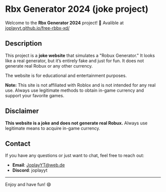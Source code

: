 # Rbx Generator 2024 (joke project)

Welcome to the **Rbx Generator 2024** project! 🎉
Avalible at [joplayyt.github.io/free-rbbx-xd/](https://joplayyt.github.io/free-rbbx-xd/index.html/)
## Description

This project is a **joke website** that simulates a "Robux Generator." It looks like a real generator, but it’s entirely fake and just for fun. It does not generate real Robux or any other currency.

The website is for educational and entertainment purposes. 

**Note:** This site is not affiliated with Roblox and is not intended for any real use. Always use legitimate methods to obtain in-game currency and support your favorite games.

## Disclaimer

**This website is a joke and does not generate real Robux.** Always use legitimate means to acquire in-game currency.

## Contact

If you have any questions or just want to chat, feel free to reach out:

- **Email**: JoplayYT@web.de
- **Discord**: joplayyt

---

Enjoy and have fun! 😄
